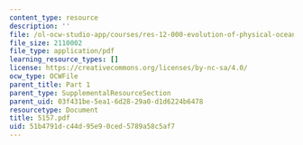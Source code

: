 ```yaml
---
content_type: resource
description: ''
file: /ol-ocw-studio-app/courses/res-12-000-evolution-of-physical-oceanography-spring-2007/51b4791dc44d95e90ced5789a58c5af7_5157.pdf
file_size: 2110002
file_type: application/pdf
learning_resource_types: []
license: https://creativecommons.org/licenses/by-nc-sa/4.0/
ocw_type: OCWFile
parent_title: Part 1
parent_type: SupplementalResourceSection
parent_uid: 03f431be-5ea1-6d28-29a0-d1d6224b6478
resourcetype: Document
title: 5157.pdf
uid: 51b4791d-c44d-95e9-0ced-5789a58c5af7
---
```

